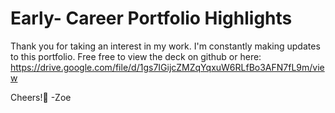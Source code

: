 # Early- Career Portfolio Highlights
Thank you for taking an interest in my work. I'm constantly making updates to this portfolio. 
Free free to view the deck on github or here: https://drive.google.com/file/d/1gs7IGijcZMZqYqxuW6RLfBo3AFN7fL9m/view

Cheers!🎉
-Zoe
